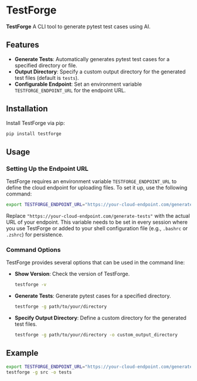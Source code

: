 # TestForge

**TestForge** A CLI tool to generate pytest test cases using AI.

## Features

- **Generate Tests**: Automatically generates pytest test cases for a specified directory or file.
- **Output Directory**: Specify a custom output directory for the generated test files (default is `tests`).
- **Configurable Endpoint**: Set an environment variable `TESTFORGE_ENDPOINT_URL` for the endpoint URL.

## Installation

Install TestForge via pip:

```bash
pip install testforge
```

## Usage

### Setting Up the Endpoint URL

TestForge requires an environment variable `TESTFORGE_ENDPOINT_URL` to define the cloud endpoint for uploading files. To set it up, use the following command:

```bash
export TESTFORGE_ENDPOINT_URL="https://your-cloud-endpoint.com/generate-tests"
```

Replace `"https://your-cloud-endpoint.com/generate-tests"` with the actual URL of your endpoint. This variable needs to be set in every session where you use TestForge or added to your shell configuration file (e.g., `.bashrc` or `.zshrc`) for persistence.

### Command Options

TestForge provides several options that can be used in the command line:

- **Show Version**: Check the version of TestForge.

  ```bash
  testforge -v
  ```

- **Generate Tests**: Generate pytest cases for a specified directory.

  ```bash
  testforge -g path/to/your/directory
  ```

- **Specify Output Directory**: Define a custom directory for the generated test files.
  ```bash
  testforge -g path/to/your/directory -o custom_output_directory
  ```

## Example

```bash
export TESTFORGE_ENDPOINT_URL="https://your-cloud-endpoint.com/generate-tests"
testforge -g src -o tests
```
